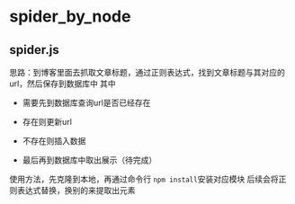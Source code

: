 # spider_by_node

## spider.js 

思路：到博客里面去抓取文章标题，通过正则表达式，找到文章标题与其对应的url，然后保存到数据库中
      其中 
 - 需要先到数据库查询url是否已经存在
 - 存在则更新url
 - 不存在则插入数据

 - 最后再到数据库中取出展示（待完成）

  使用方法，先克隆到本地，再通过命令行 `npm install`安装对应模块
  后续会将正则表达式替换，换别的来提取出元素